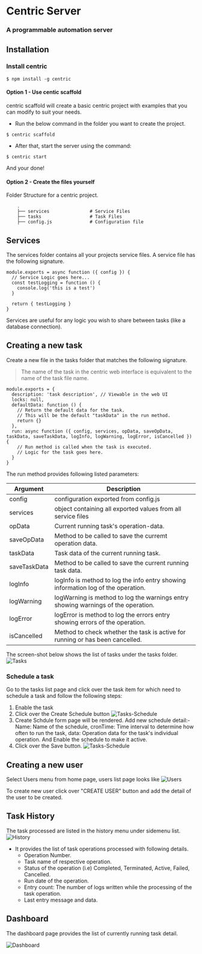 # Centric Server

### A programmable automation server

## Installation

### Install centric

```
$ npm install -g centric
```

#### Option 1 - Use centic scaffold

centric scaffold will create a basic centric project with examples that you can modify to suit your needs.

- Run the below command in the folder you want to create the project.
```
$ centric scaffold
```

- After that, start the server using the command:

```
$ centric start
```

And your done!

#### Option 2 - Create the files yourself

Folder Structure for a centric project.

```
    .
    ├── services               # Service Files
    ├── tasks                  # Task Files
    ├── config.js              # Configuration file

```

## Services

The services folder contains all your projects service files. A service file has the following signature.

```
module.exports = async function ({ config }) {
  // Service Logic goes here...
  const testLogging = function () {
    console.log('this is a test')
  }

  return { testLogging }
}
```

Services are useful for any logic you wish to share between tasks (like a database connection).

## Creating a new task

Create a new file in the tasks folder that matches the following signature.

> The name of the task in the centric web interface is equivalent to the name of the task file name.

```
module.exports = {
  description: 'task description', // Viewable in the web UI
  locks: null,
  defaultData: function () {
    // Return the default data for the task.
    // This will be the default "taskData" in the run method.
    return {}
  },
  run: async function ({ config, services, opData, saveOpData, taskData, saveTaskData, logInfo, logWarning, logError, isCancelled }) {
    // Run method is called when the task is executed.
    // Logic for the task goes here.
  }
}
```

The run method provides following listed parameters:

| Argument | Description |
| --- | --- |
| config | configuration exported from config.js |
| services | object containing all exported values from all service files |
| opData | Current running task's operation-data. |
| saveOpData | Method to be called to save the curremt operation data. |
| taskData | Task data of the current running task. |
| saveTaskData | Method to be called to save the current running task data. |
| logInfo | logInfo is method to log the info entry showing information log of the operation. |
| logWarning | logWarning is method to log the warnings entry showing warnings of the operation. |
| logError | logError is method to log the errors entry showing errors of the operation. |
| isCancelled | Method to check whether the task is active for running or has been cancelled. |

The screen-shot below shows the list of tasks under the tasks folder.
![Tasks](https://raw.githubusercontent.com/internalfx/centric-server/readme-documentation/resources/screenshot_tasks.png)

### Schedule a task

Go to the tasks list page and click over the task item for which need to schedule a task and follow the following steps:

1. Enable the task
2. Click over the Create Schedule button
![Tasks-Schedule](https://raw.githubusercontent.com/internalfx/centric-server/readme-documentation/resources/screenshot_taskSchedule1.png)
3. Create Schdule form page will be rendered.
   Add new schedule detail:-
    Name: Name of the schedule,
    cronTime: Time interval to determine how often to run the task,
    data: Operation data for the task's individual operation.
   And Enable the schedule to make it active.
4. Click over the Save button.
![Tasks-Schedule](https://raw.githubusercontent.com/internalfx/centric-server/readme-documentation/resources/screenshot_taskSchedule2.png)


## Creating a new user

Select Users menu from home page, users list page looks like
![Users](https://raw.githubusercontent.com/internalfx/centric-server/master/resources/screenshot_users.png)

To create new user click over "CREATE USER" button and add the detail of the user to be created.

## Task History

The task processed are listed in the history menu under sidemenu list.
![History](https://raw.githubusercontent.com/internalfx/centric-server/master/resources/screenshot_history.png)

- It provides the list of task operations processed with following details.
  - Operation Number.
  - Task name of respective operation.
  - Status of the operation (i.e) Completed, Terminated, Active, Failed, Cancelled.
  - Run date of the operation.
  - Entry count: The number of logs written while the processing of the task operation.
  - Last entry message and data.

## Dashboard

The dashboard page provides the list of currently running task detail.

![Dashboard](https://raw.githubusercontent.com/internalfx/centric-server/master/resources/screenshot_dashboard.png)
